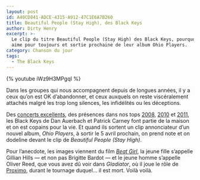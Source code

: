 ```yaml
---
layout: post
id: A40CD841-ADCE-4315-A912-47C1E6A7B260
title: Beautiful People (Stay High), des Black Keys
author: Dirty Henry
excerpt: >-
  Le clip du titre Beautiful People (Stay High) des Black Keys, pourquoi on les
  aime pour toujours et sortie prochaine de leur album Ohio Players.
category: Chanson du jour
tags:
  - The Black Keys
---
```


{% youtube iWz9H3MPgqI %}

Dans les groupes qui nous accompagnent depuis de longues années, il y a ceux
qu’on est OK d’abandonner, et ceux auxquels on reste viscéralement attachés
malgré les trop long silences, les infidélités ou les déceptions.

Des [concerts excellents][1], des présences dans nos tops [2008][2], [2010][3]
et [2011][4], les Black Keys de Dan Auerbach et Patrick Carney font partie de la
maison et on est copains pour la vie. Et quand ils sortent un clip annonciateur
d’un nouvel album, _Ohio Players_, à sortir le 5 avril prochain, on prend note
et on dodeline devant le clip de _Beautiful People (Stay High)_.

Pour l’anecdote, les images viennent du film [_Beat Girl_][5], la jeune fille
s’appelle Gillian Hills — et non pas Brigitte Bardot — et le jeune homme
s’appelle Oliver Reed, que vous avez dû voir dans _Gladiator_, où il joue le
rôle de [Proximo][6], durant le tournage duquel… il est mort. Voilà voilà.

[1]: https://www.deadrooster.org/black-keys-bataclan-attack-and-release/
[2]: https://www.deadrooster.org/top-musique-2008/
[3]: https://www.deadrooster.org/top-musique-2010/
[4]: https://www.deadrooster.org/top-musique-2011/
[5]: https://en.wikipedia.org/wiki/Beat_Girl
[6]: https://www.google.com/search?q=proximo+gladiator+oliver+reed&tbm=isch
